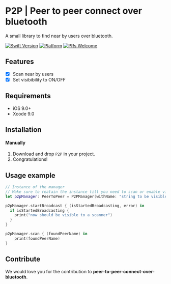 # P2P | Peer to peer connect over bluetooth
A small library to find near by users over bluetooth.

[![Swift Version][swift-image]][swift-url]
[![Platform](https://img.shields.io/cocoapods/p/LFAlertController.svg?style=flat)](http://cocoapods.org/pods/LFAlertController)
[![PRs Welcome](https://img.shields.io/badge/PRs-welcome-brightgreen.svg?style=flat-square)](http://makeapullrequest.com)

## Features

- [x] Scan near by users
- [x] Set visibibility to ON/OFF

## Requirements

- iOS 9.0+
- Xcode 9.0

## Installation

#### Manually
1. Download and drop ```P2P``` in your project.
2. Congratulations!  

## Usage example

```swift
// Instance of the manager
// Make sure to reatain the instance till you need to scan or enable visibility
let p2pManager: PeerToPeer = P2PManager(withName: "string to be visible over blutooth")

p2pManager.startBroadcast { (isStartedBroadcasting, error) in
  if isStartedBroadcasting {
    print("now should be visible to a scanner")
  }
}

p2pManager.scan { (foundPeerName) in
    print(foundPeerName)
}

```

## Contribute

We would love you for the contribution to **peer-to-peer-connect-over-bluetooth**.

[swift-image]:https://img.shields.io/badge/swift-4.0-orange.svg
[swift-url]: https://swift.org/
[license-image]: https://img.shields.io/badge/License-MIT-blue.svg
[license-url]: LICENSE
[codebeat-image]: https://codebeat.co/badges/c19b47ea-2f9d-45df-8458-b2d952fe9dad
[codebeat-url]: https://codebeat.co/projects/github-com-vsouza-awesomeios-com
